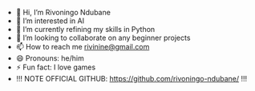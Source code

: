 - 👋 Hi, I’m Rivoningo Ndubane
- 👀 I’m interested in AI
- 🌱 I’m currently refining my skills in Python
- 💞️ I’m looking to collaborate on any beginner projects
- 📫 How to reach me rivinine@gmail.com
- 😄 Pronouns: he/him
- ⚡ Fun fact: I love games
- !!! NOTE OFFICIAL GITHUB: https://github.com/rivoningo-ndubane/ !!!

<!---
Dark-Corax/Dark-Corax is a ✨ special ✨ repository because its `README.md` (this file) appears on your GitHub profile.
You can click the Preview link to take a look at your changes.
--->
